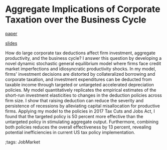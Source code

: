 # Aggregate Implications of Corporate Taxation over the Business Cycle

[paper](pdf/BonusDepreciation/bonusdepreciation_paper.pdf)

[slides](pdf/BonusDepreciation/bonusdepreciation_slide.pdf)

How do large corporate tax deductions affect firm investment, aggregate productivity, and the business cycle?
I answer this question by developing a novel dynamic stochastic general equilibrium model where firms face credit market imperfections and idiosyncratic productivity shocks.
In my model, firms' investment decisions are distorted by collateralized borrowing and corporate taxation, and investment expenditures can be deducted from taxable income through targeted or untargeted accelerated depreciation policies.
My model quantitatively replicates the empirical estimates of the short-run investment elasticities to changes in the deduction policies across firm size.
I show that raising deduction can reduce the severity and persistence of recessions by alleviating capital misallocation for productive firms.
Applying my model to the policies in 2017 Tax Cuts and Jobs Act, I found that the targeted policy is 50 percent more effective than the untargeted policy in stimulating aggregate output.
Furthermore, combining both policies reduces the overall effectiveness by 13 percent, revealing potential inefficiencies in current US tax policy implementation.

;tags: JobMarket
